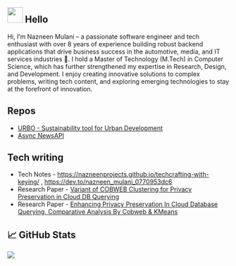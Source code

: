 



## <img src="https://raw.githubusercontent.com/MartinHeinz/MartinHeinz/master/wave.gif" width="35px"> Hello

Hi, I’m Nazneen Mulani – a passionate software engineer and tech enthusiast with over 8 years of experience building robust backend applications that drive business success in the automotive, media, and IT services industries 🚀.
I hold a Master of Technology (M.Tech) in Computer Science, which has further strengthened my expertise in Research, Design, and Development. I enjoy creating innovative solutions to complex problems, writing tech content, and exploring emerging technologies to stay at the forefront of innovation.

## Repos
* [URBO - Sustainability tool for Urban Development ](https://github.com/nazneenprojects/urbo?tab=readme-ov-file)
* [Async NewsAPI](https://github.com/nazneenprojects/news_api_rate_limiting)


## Tech writing
* Tech Notes - https://nazneenprojects.github.io/techcrafting-with-keying/  ,  https://dev.to/nazneen_mulani_0770953dc6
* Research Paper - [Variant of COBWEB Clustering for Privacy Preservation in Cloud DB Querying](https://www.sciencedirect.com/science/article/pii/S1877050915005359)
* Research Paper - [Enhancing Privacy Preservation In Cloud Database Querying, Comparative Analysis By Cobweb & KMeans](https://www.ripublication.com/Volume/ijaerv10n12.htm)


## &#x1f4c8; GitHub Stats

<a href="https://github.com/MartinHeinz/MartinHeinz">
  <img align="center" src="https://github-readme-stats.vercel.app/api/top-langs/?username=nazneenprojects&hide=html,tex&title_color=ffffff&text_color=c9cacc&icon_color=2bbc8a&bg_color=1d1f21&langs_count=3" />
</a>
